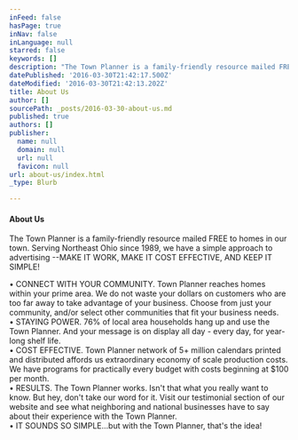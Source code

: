 ```yaml
---
inFeed: false
hasPage: true
inNav: false
inLanguage: null
starred: false
keywords: []
description: "The Town Planner is a family-friendly resource mailed FREE to homes in our town.Serving Northeast Ohio since 1989, we have a simple approach to advertising –MAKE IT WORK, MAKE IT COST EFFECTIVE, AND KEEP IT SIMPLE!• CONNECT WITH YOUR COMMUNITY. Town Planner reaches homes within your prime area. We do not waste your dollars on customers who are too far away to take advantage of your business. Choose from just your community, and/or select other communities that fit your business needs.• STAYING POWER. 76% of local area households hang up and use the Town Planner. And your message is on display all day - every day, for year-long shelf life.• COST EFFECTIVE. Town Planner network of 5+ million calendars printed and distributed affords us extraordinary economy of scale production costs. We have programs for practically every budget with costs beginning at $100 per month.• RESULTS. The Town Planner works. Isn't that what you really want to know. But hey, don’t take our word for it. Visit our testimonial section of our website and see what neighboring and national businesses have to say about their experience with the Town Planner.• IT SOUNDS SO SIMPLE...but with the Town Planner, that's the whole idea."
datePublished: '2016-03-30T21:42:17.500Z'
dateModified: '2016-03-30T21:42:13.202Z'
title: About Us
author: []
sourcePath: _posts/2016-03-30-about-us.md
published: true
authors: []
publisher:
  name: null
  domain: null
  url: null
  favicon: null
url: about-us/index.html
_type: Blurb

---
```

#### About Us

The Town Planner is a family-friendly resource mailed FREE to homes in our town.  Serving Northeast Ohio since 1989, we have a simple approach to advertising --MAKE IT WORK, MAKE IT COST EFFECTIVE, AND KEEP IT SIMPLE!

• CONNECT WITH YOUR COMMUNITY. Town Planner reaches homes within your prime area. We do not waste your dollars on customers who are too far away to take advantage of your business. Choose from just your community, and/or select other communities that fit your business needs.  
• STAYING POWER. 76% of local area households hang up and use the Town Planner. And your message is on display all day - every day, for year-long shelf life.  
• COST EFFECTIVE. Town Planner network of 5+ million calendars printed and distributed affords us extraordinary economy of scale production costs. We have programs for practically every budget with costs beginning at $100 per month.  
• RESULTS. The Town Planner works. Isn't that what you really want to know. But hey, don't take our word for it. Visit our testimonial section of our website and see what neighboring and national businesses have to say about their experience with the Town Planner.  
• IT SOUNDS SO SIMPLE...but with the Town Planner, that's the idea!
